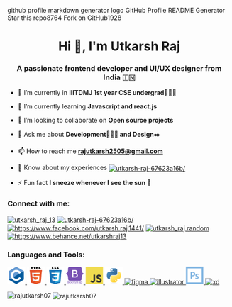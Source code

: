 github profile markdown generator logo
GitHub Profile README Generator
Star this repo8764
Fork on GitHub1928
<h1 align="center">Hi 👋, I'm Utkarsh Raj</h1>
<h3 align="center">A passionate frontend developer and UI/UX designer from India 🇮🇳</h3>

<!-- <p align="left"> <img src="https://komarev.com/ghpvc/?username=rajutkarsh07&label=Profile%20views&color=0e75b6&style=flat" alt="rajutkarsh07" /> </p> -->

<!-- <p align="left"> <a href="https://github.com/ryo-ma/github-profile-trophy"><img src="https://github-profile-trophy.vercel.app/?username=rajutkarsh07" alt="rajutkarsh07" /></a> </p> -->

- 🔭 I’m currently in **IIITDMJ 1st year CSE undergrad🧑🏻‍💻**

- 🌱 I’m currently learning **Javascript and react.js**

- 👯 I’m looking to collaborate on **Open source projects**

- 💬 Ask me about **Development🧑🏻‍💻 and Design✒️**

- 📫 How to reach me **rajutkarsh2505@gmail.com**

- 📄 Know about my experiences <a href="https://www.linkedin.com/in/utkarsh-raj-67623a16b/" target="blank"><img align="center" src="https://raw.githubusercontent.com/rahuldkjain/github-profile-readme-generator/master/src/images/icons/Social/linked-in-alt.svg" alt="utkarsh-raj-67623a16b/" height="30" width="40" /></a>

- ⚡ Fun fact **I sneeze whenever I see the sun 🥲**

<h3 align="left">Connect with me:</h3>
<p align="left">
<a href="https://twitter.com/utkarsh_raj_13" target="blank"><img align="center" src="https://raw.githubusercontent.com/rahuldkjain/github-profile-readme-generator/master/src/images/icons/Social/twitter.svg" alt="utkarsh_raj_13" height="30" width="40" /></a>
<a href="https://www.linkedin.com/in/utkarsh-raj-67623a16b/" target="blank"><img align="center" src="https://raw.githubusercontent.com/rahuldkjain/github-profile-readme-generator/master/src/images/icons/Social/linked-in-alt.svg" alt="utkarsh-raj-67623a16b/" height="30" width="40" /></a>
<a href="https://fb.com/utkarsh.raj.1441/" target="blank"><img align="center" src="https://raw.githubusercontent.com/rahuldkjain/github-profile-readme-generator/master/src/images/icons/Social/facebook.svg" alt="https://www.facebook.com/utkarsh.raj.1441/" height="30" width="40" /></a>
<a href="https://instagram.com/utkarsh_raj.random" target="blank"><img align="center" src="https://raw.githubusercontent.com/rahuldkjain/github-profile-readme-generator/master/src/images/icons/Social/instagram.svg" alt="utkarsh_raj.random" height="30" width="40" /></a>
<a href="https://www.behance.net/utkarshraj13" target="blank"><img align="center" src="https://raw.githubusercontent.com/rahuldkjain/github-profile-readme-generator/master/src/images/icons/Social/behance.svg" alt="https://www.behance.net/utkarshraj13" height="30" width="40" /></a>
</p>

<h3 align="left">Languages and Tools:</h3>
<p align="left"> 
  
  <a href="https://www.cprogramming.com/" target="_blank" rel="noreferrer"> <img src="https://raw.githubusercontent.com/devicons/devicon/master/icons/c/c-original.svg" alt="c" width="40" height="40"/> </a>  <a href="https://www.w3.org/html/" target="_blank" rel="noreferrer"> <img src="https://raw.githubusercontent.com/devicons/devicon/master/icons/html5/html5-original-wordmark.svg" alt="html5" width="40" height="40"/> </a> <a href="https://www.w3schools.com/css/" target="_blank" rel="noreferrer"> <img src="https://raw.githubusercontent.com/devicons/devicon/master/icons/css3/css3-original-wordmark.svg" alt="css3" width="40" height="40"/> </a> <a href="https://getbootstrap.com" target="_blank" rel="noreferrer"> <img src="https://raw.githubusercontent.com/devicons/devicon/master/icons/bootstrap/bootstrap-plain-wordmark.svg" alt="bootstrap" width="40" height="40"/> </a> <a href="https://developer.mozilla.org/en-US/docs/Web/JavaScript" target="_blank" rel="noreferrer"> <img src="https://raw.githubusercontent.com/devicons/devicon/master/icons/javascript/javascript-original.svg" alt="javascript" width="40" height="40"/> </a> <a href="https://www.python.org" target="_blank" rel="noreferrer"> <img src="https://raw.githubusercontent.com/devicons/devicon/master/icons/python/python-original.svg" alt="python" width="40" height="40"/> </a> <a href="https://www.figma.com/" target="_blank" rel="noreferrer"> <img src="https://www.vectorlogo.zone/logos/figma/figma-icon.svg" alt="figma" width="40" height="40"/> </a> <a href="https://www.adobe.com/in/products/illustrator.html" target="_blank" rel="noreferrer"> <img src="https://www.vectorlogo.zone/logos/adobe_illustrator/adobe_illustrator-icon.svg" alt="illustrator" width="40" height="40"/> </a> <a href="https://www.photoshop.com/en" target="_blank" rel="noreferrer"> <img src="https://raw.githubusercontent.com/devicons/devicon/master/icons/photoshop/photoshop-line.svg" alt="photoshop" width="40" height="40"/> </a>  <a href="https://www.adobe.com/products/xd.html" target="_blank" rel="noreferrer"> <img src="https://cdn.worldvectorlogo.com/logos/adobe-xd.svg" alt="xd" width="40" height="40"/> </a> </p>

<p><img align="left" src="https://github-readme-stats.vercel.app/api/top-langs?username=rajutkarsh07&show_icons=true&locale=en&layout=compact" alt="rajutkarsh07" /></p>

<p>&nbsp;<img align="center" src="https://github-readme-stats.vercel.app/api?username=rajutkarsh07&show_icons=true&locale=en" alt="rajutkarsh07" /></p>

